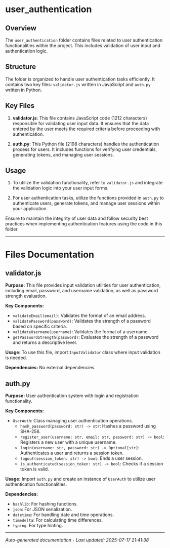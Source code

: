 # user_authentication

## Overview
The `user_authentication` folder contains files related to user authentication functionalities within the project. This includes validation of user input and authentication logic.

## Structure
The folder is organized to handle user authentication tasks efficiently. It contains two key files: `validator.js` written in JavaScript and `auth.py` written in Python.

## Key Files
1. **validator.js**: This file contains JavaScript code (1212 characters) responsible for validating user input data. It ensures that the data entered by the user meets the required criteria before proceeding with authentication.
   
2. **auth.py**: This Python file (2198 characters) handles the authentication process for users. It includes functions for verifying user credentials, generating tokens, and managing user sessions.

## Usage
1. To utilize the validation functionality, refer to `validator.js` and integrate the validation logic into your user input forms.
   
2. For user authentication tasks, utilize the functions provided in `auth.py` to authenticate users, generate tokens, and manage user sessions within your application.

Ensure to maintain the integrity of user data and follow security best practices when implementing authentication features using the code in this folder.

---

# Files Documentation

## validator.js

**Purpose:** This file provides input validation utilities for user authentication, including email, password, and username validation, as well as password strength evaluation.

**Key Components:**
- `validateEmail(email)`: Validates the format of an email address.
- `validatePassword(password)`: Validates the strength of a password based on specific criteria.
- `validateUsername(username)`: Validates the format of a username.
- `getPasswordStrength(password)`: Evaluates the strength of a password and returns a descriptive level.

**Usage:** To use this file, import `InputValidator` class where input validation is needed.

**Dependencies:** No external dependencies.

## auth.py

**Purpose:** User authentication system with login and registration functionality.

**Key Components:**
- `UserAuth`: Class managing user authentication operations.
  - `hash_password(password: str) -> str`: Hashes a password using SHA-256.
  - `register_user(username: str, email: str, password: str) -> bool`: Registers a new user with a unique username.
  - `login(username: str, password: str) -> Optional[str]`: Authenticates a user and returns a session token.
  - `logout(session_token: str) -> bool`: Ends a user session.
  - `is_authenticated(session_token: str) -> bool`: Checks if a session token is valid.

**Usage:** Import `auth.py` and create an instance of `UserAuth` to utilize user authentication functionalities.

**Dependencies:**
- `hashlib`: For hashing functions.
- `json`: For JSON serialization.
- `datetime`: For handling date and time operations.
- `timedelta`: For calculating time differences.
- `typing`: For type hinting.

---
*Auto-generated documentation - Last updated: 2025-07-17 21:41:38*
